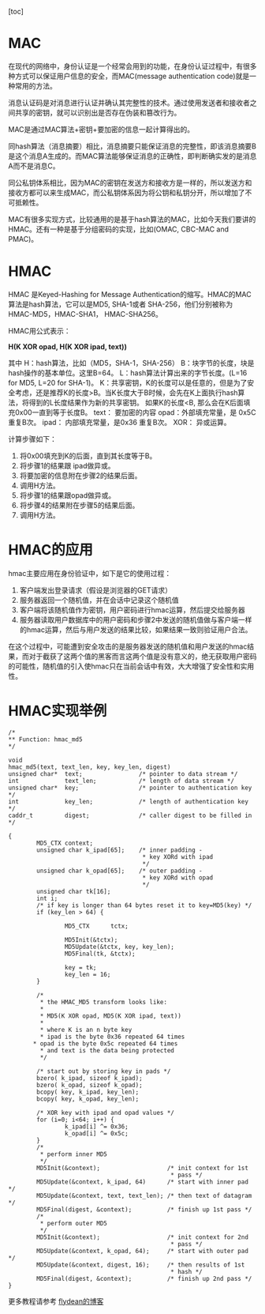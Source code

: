 [toc]

# MAC
在现代的网络中，身份认证是一个经常会用到的功能，在身份认证过程中，有很多种方式可以保证用户信息的安全，而MAC(message authentication code)就是一种常用的方法。

消息认证码是对消息进行认证并确认其完整性的技术。通过使用发送者和接收者之间共享的密钥，就可以识别出是否存在伪装和篡改行为。

MAC是通过MAC算法+密钥+要加密的信息一起计算得出的。

同hash算法（消息摘要）相比，消息摘要只能保证消息的完整性，即该消息摘要B是这个消息A生成的。而MAC算法能够保证消息的正确性，即判断确实发的是消息A而不是消息C。

同公私钥体系相比，因为MAC的密钥在发送方和接收方是一样的，所以发送方和接收方都可以来生成MAC，而公私钥体系因为将公钥和私钥分开，所以增加了不可抵赖性。

MAC有很多实现方式，比较通用的是基于hash算法的MAC，比如今天我们要讲的HMAC。还有一种是基于分组密码的实现，比如(OMAC, CBC-MAC and PMAC)。

# HMAC
HMAC 是Keyed-Hashing for Message Authentication的缩写。HMAC的MAC算法是hash算法，它可以是MD5, SHA-1或者 SHA-256，他们分别被称为HMAC-MD5，HMAC-SHA1， HMAC-SHA256。

HMAC用公式表示：

**H(K XOR opad, H(K XOR ipad, text))**

其中
H：hash算法，比如（MD5，SHA-1，SHA-256）
B：块字节的长度，块是hash操作的基本单位。这里B=64。
L：hash算法计算出来的字节长度。(L=16 for MD5, L=20 for SHA-1)。
K：共享密钥，K的长度可以是任意的，但是为了安全考虑，还是推荐K的长度>B。当K长度大于B时候，会先在K上面执行hash算法，将得到的L长度结果作为新的共享密钥。 如果K的长度<B, 那么会在K后面填充0x00一直到等于长度B。
text： 要加密的内容
opad：外部填充常量，是 0x5C 重复B次。
ipad： 内部填充常量，是0x36 重复B次。
XOR： 异或运算。

计算步骤如下：
 1. 将0x00填充到K的后面，直到其长度等于B。
 2. 将步骤1的结果跟 ipad做异或。
 3. 将要加密的信息附在步骤2的结果后面。
 4. 调用H方法。
 5. 将步骤1的结果跟opad做异或。
 6. 将步骤4的结果附在步骤5的结果后面。
 7. 调用H方法。

# HMAC的应用
hmac主要应用在身份验证中，如下是它的使用过程：
 1.  客户端发出登录请求（假设是浏览器的GET请求）
 2. 服务器返回一个随机值，并在会话中记录这个随机值
 3. 客户端将该随机值作为密钥，用户密码进行hmac运算，然后提交给服务器
 4. 服务器读取用户数据库中的用户密码和步骤2中发送的随机值做与客户端一样的hmac运算，然后与用户发送的结果比较，如果结果一致则验证用户合法。

在这个过程中，可能遭到安全攻击的是服务器发送的随机值和用户发送的hmac结果，而对于截获了这两个值的黑客而言这两个值是没有意义的，绝无获取用户密码的可能性，随机值的引入使hmac只在当前会话中有效，大大增强了安全性和实用性。

# HMAC实现举例

```
/*
** Function: hmac_md5
*/

void
hmac_md5(text, text_len, key, key_len, digest)
unsigned char*  text;                /* pointer to data stream */
int             text_len;            /* length of data stream */
unsigned char*  key;                 /* pointer to authentication key */
int             key_len;             /* length of authentication key */
caddr_t         digest;              /* caller digest to be filled in */

{
        MD5_CTX context;
        unsigned char k_ipad[65];    /* inner padding -
                                      * key XORd with ipad
                                      */
        unsigned char k_opad[65];    /* outer padding -
                                      * key XORd with opad
                                      */
        unsigned char tk[16];
        int i;
        /* if key is longer than 64 bytes reset it to key=MD5(key) */
        if (key_len > 64) {

                MD5_CTX      tctx;

                MD5Init(&tctx);
                MD5Update(&tctx, key, key_len);
                MD5Final(tk, &tctx);

                key = tk;
                key_len = 16;
        }

        /*
         * the HMAC_MD5 transform looks like:
         *
         * MD5(K XOR opad, MD5(K XOR ipad, text))
         *
         * where K is an n byte key
         * ipad is the byte 0x36 repeated 64 times
       * opad is the byte 0x5c repeated 64 times
         * and text is the data being protected
         */

        /* start out by storing key in pads */
        bzero( k_ipad, sizeof k_ipad);
        bzero( k_opad, sizeof k_opad);
        bcopy( key, k_ipad, key_len);
        bcopy( key, k_opad, key_len);

        /* XOR key with ipad and opad values */
        for (i=0; i<64; i++) {
                k_ipad[i] ^= 0x36;
                k_opad[i] ^= 0x5c;
        }
        /*
         * perform inner MD5
         */
        MD5Init(&context);                   /* init context for 1st
                                              * pass */
        MD5Update(&context, k_ipad, 64)      /* start with inner pad */
        MD5Update(&context, text, text_len); /* then text of datagram */
        MD5Final(digest, &context);          /* finish up 1st pass */
        /*
         * perform outer MD5
         */
        MD5Init(&context);                   /* init context for 2nd
                                              * pass */
        MD5Update(&context, k_opad, 64);     /* start with outer pad */
        MD5Update(&context, digest, 16);     /* then results of 1st
                                              * hash */
        MD5Final(digest, &context);          /* finish up 2nd pass */
}
```


更多教程请参考 [flydean的博客](http://www.flydean.com/hmac/)
